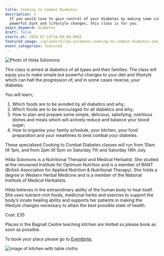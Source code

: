 ```yaml
---
title: Cooking to Combat Diabetes
description: >-
  If you would love to gain control of your diabetes by making some simple but
  powerful diet and lifestyle changes, this class is for you.
yoast_keyword: diabetes
draft: false
starts_at: 2018-07-14T10:00:00.000Z
featured_image: /uploads/hilda-solomons-cooking-to-combat-diabetes-zoe-new-poster.jpg
event_categories: featured
---
```

![Photo of Hilda Solomons](/uploads/hilda-solomons-cooking-to-combat-diabetes-zoe-new-poster.jpg)

This class is aimed at diabetics of all types and their families. The class will equip you to make simple but powerful changes to your diet and lifestyle which can halt the progression of, and in some cases reverse, your diabetes. 

You will learn;

1. Which foods are to be avoided by all diabetics and why;
2. Which foods are to be encouraged for all diabetics and why;
3. How to plan and prepare some simple, delicious, satisfying, nutritious dishes and meals which will actively reduce and balance your blood sugar;
4. How to organise your family schedule, your kitchen, your food preparation and your mealtimes to best combat your diabetes. 

These specialised Cooking to Combat Diabetes classes will run from 10am till 1pm, and from 2pm till 5pm on Saturday 7th and Saturday 14th July. 

Hilda Solomons is a Nutritional Therapist and Medical Herbalist. She studied at the renowned Institute for Optimum Nutrition and is a member of BANT (British Association for Applied Nutrition & Nutritional Therapy). She holds a degree in Western Herbal Medicine and is a member of the National Institute of Medical Herbalists. 

Hilda believes in the extraordinary ability of the human body to heal itself. She uses nutrient-rich foods, medicinal herbs and exercise to support the body’s innate healing ability and supports her patients in making the lifestyle changes necessary to attain the best possible state of health. 

Cost: £35

Places in the Bagnall Centre teaching kitchen are limited so please book as soon as possible.

To book your place please go to [Eventbrite](https://www.eventbrite.co.uk/o/the-bagnall-centre-for-integrated-healthcare-15107851824).

![image of kitchen with table cloths](/uploads/kitchen-with-table-cloths.jpg)
